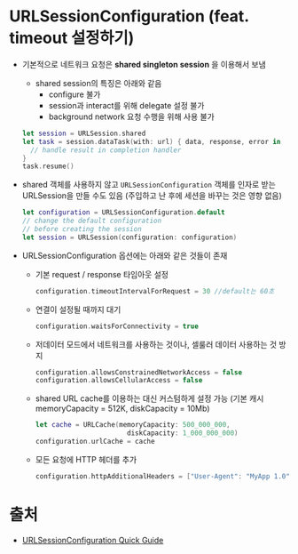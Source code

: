 # URLSessionConfiguration (feat. timeout 설정하기)

- 기본적으로 네트워크 요청은 **shared singleton session** 을 이용해서 보냄

  - shared session의 특징은 아래와 같음
    - configure 불가
    - session과 interact를 위해 delegate 설정 불가
    - background network 요청 수행을 위해 사용 불가

  ```swift
  let session = URLSession.shared
  let task = session.dataTask(with: url) { data, response, error in
    // handle result in completion handler
  }
  task.resume()
  ```

- shared 객체를 사용하지 않고 `URLSessionConfiguration` 객체를 인자로 받는 URLSession을 만들 수도 있음 (주입하고 난 후에 세션을 바꾸는 것은 영향 없음)

  ```swift
  let configuration = URLSessionConfiguration.default
  // change the default configuration
  // before creating the session
  let session = URLSession(configuration: configuration)
  ```

- URLSessionConfiguration 옵션에는 아래와 같은 것들이 존재

  - 기본 request / response 타임아웃 설정

    ```swift
    configuration.timeoutIntervalForRequest = 30 //default는 60초
    ```

  - 연결이 설정될 때까지 대기

    ```swift
    configuration.waitsForConnectivity = true
    ```

  - 저데이터 모드에서 네트워크를 사용하는 것이나, 셀룰러 데이터 사용하는 것 방지

    ```swift
    configuration.allowsConstrainedNetworkAccess = false
    configuration.allowsCellularAccess = false 
    ```

  - shared URL cache를 이용하는 대신 커스텀하게 설정 가능 (기본 캐시 memoryCapacity = 512K, diskCapacity = 10Mb)

    ```swift
    let cache = URLCache(memoryCapacity: 500_000_000, 
                           diskCapacity: 1_000_000_000)
    configuration.urlCache = cache
    ```

  - 모든 요청에 HTTP 헤더를 추가

    ```swift
    configuration.httpAdditionalHeaders = ["User-Agent": "MyApp 1.0"]
    ```


# 출처

- [URLSessionConfiguration Quick Guide](https://useyourloaf.com/blog/urlsessionconfiguration-quick-guide/)
